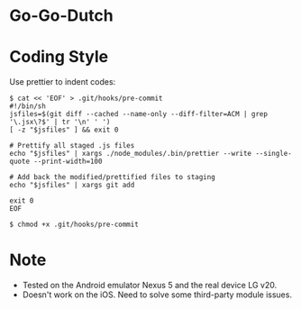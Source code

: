 # Go-Go-Dutch

Coding Style
============
Use prettier to indent codes:

```
$ cat << 'EOF' > .git/hooks/pre-commit
#!/bin/sh
jsfiles=$(git diff --cached --name-only --diff-filter=ACM | grep '\.jsx\?$' | tr '\n' ' ')
[ -z "$jsfiles" ] && exit 0

# Prettify all staged .js files
echo "$jsfiles" | xargs ./node_modules/.bin/prettier --write --single-quote --print-width=100

# Add back the modified/prettified files to staging
echo "$jsfiles" | xargs git add

exit 0
EOF

$ chmod +x .git/hooks/pre-commit
```


Note
====
* Tested on the Android emulator Nexus 5 and the real device LG v20.
* Doesn't work on the iOS. Need to solve some third-party module issues.
